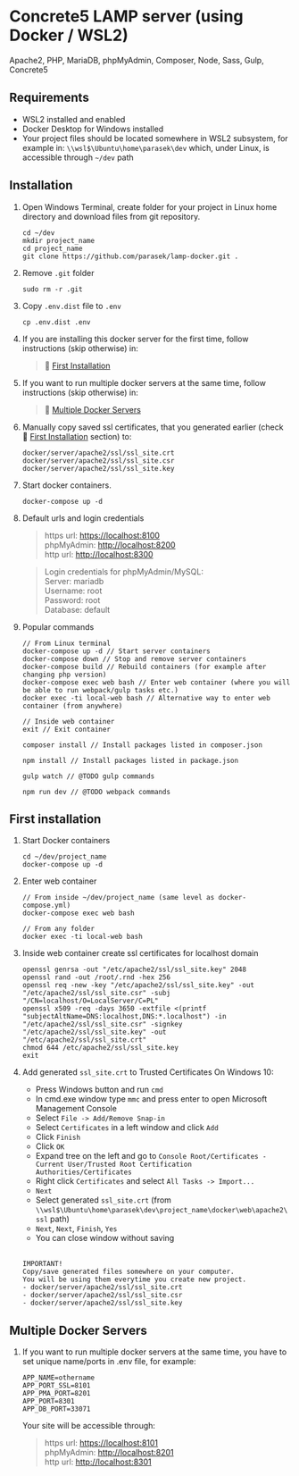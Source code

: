 # Concrete5 LAMP server (using Docker / WSL2)

Apache2, PHP, MariaDB, phpMyAdmin, Composer, Node, Sass, Gulp, Concrete5

## Requirements

- WSL2 installed and enabled
- Docker Desktop for Windows installed
- Your project files should be located somewhere in WSL2 subsystem, 
for example in: ```\\wsl$\Ubuntu\home\parasek\dev```
which, under Linux, is accessible through ```~/dev``` path

## Installation

1. Open Windows Terminal, create folder for your project in Linux home directory and download files from git repository.

    ```
    cd ~/dev
    mkdir project_name
    cd project_name
    git clone https://github.com/parasek/lamp-docker.git .
    ```

2. Remove ``.git`` folder

   ```
   sudo rm -r .git
   ```

3. Copy ``.env.dist`` file to ``.env``

   ```
   cp .env.dist .env
   ```

4. If you are installing this docker server for the first time, 
follow instructions (skip otherwise) in:

   > 🔗 [First Installation](#first-installation)

5. If you want to run multiple docker servers at the same time, 
follow instructions (skip otherwise) in:

   > 🔗 [Multiple Docker Servers](#multiple-docker-servers)


6. Manually copy saved ssl certificates, that you generated earlier (check 🔗 [First Installation](#first-installation) section) to:

   ```
   docker/server/apache2/ssl/ssl_site.crt
   docker/server/apache2/ssl/ssl_site.csr
   docker/server/apache2/ssl/ssl_site.key
   ```

7. Start docker containers.

    ```
    docker-compose up -d
    ```

8. Default urls and login credentials

   > https url: [https://localhost:8100](https://localhost:8100)  
   > phpMyAdmin: [http://localhost:8200](http://localhost:8200)  
   > http url: [http://localhost:8300](http://localhost:8300)

   > Login credentials for phpMyAdmin/MySQL:  
   > Server: mariadb  
   > Username: root  
   > Password: root  
   > Database: default

9. Popular commands

   ```
   // From Linux terminal
   docker-compose up -d // Start server containers
   docker-compose down // Stop and remove server containers
   docker-compose build // Rebuild containers (for example after changing php version)
   docker-compose exec web bash // Enter web container (where you will be able to run webpack/gulp tasks etc.)
   docker exec -ti local-web bash // Alternative way to enter web container (from anywhere)
   ```

   ```
   // Inside web container
   exit // Exit container
    
   composer install // Install packages listed in composer.json
    
   npm install // Install packages listed in package.json
    
   gulp watch // @TODO gulp commands
    
   npm run dev // @TODO webpack commands
   ```

## <a name="first-installation"></a>First installation

1. Start Docker containers

   ```
   cd ~/dev/project_name
   docker-compose up -d
   ```

2. Enter web container

   ```
   // From inside ~/dev/project_name (same level as docker-compose.yml)
   docker-compose exec web bash 
   
   // From any folder
   docker exec -ti local-web bash
   ```

3. Inside web container create ssl certificates for localhost domain

   ```
   openssl genrsa -out "/etc/apache2/ssl/ssl_site.key" 2048
   openssl rand -out /root/.rnd -hex 256
   openssl req -new -key "/etc/apache2/ssl/ssl_site.key" -out "/etc/apache2/ssl/ssl_site.csr" -subj "/CN=localhost/O=LocalServer/C=PL"
   openssl x509 -req -days 3650 -extfile <(printf "subjectAltName=DNS:localhost,DNS:*.localhost") -in "/etc/apache2/ssl/ssl_site.csr" -signkey "/etc/apache2/ssl/ssl_site.key" -out "/etc/apache2/ssl/ssl_site.crt"
   chmod 644 /etc/apache2/ssl/ssl_site.key
   exit
   ```

4. Add generated ``ssl_site.crt`` to Trusted Certificates On Windows 10:
   - Press Windows button and run ``cmd``
   - In cmd.exe window type ``mmc`` and press enter to open Microsoft Management Console
   - Select ``File -> Add/Remove Snap-in``
   - Select ``Certificates`` in a left window and click ``Add``
   - Click ``Finish``
   - Click ``OK``
   - Expand tree on the left and go
   to ``Console Root/Certificates - Current User/Trusted Root Certification Authorities/Certificates``
   - Right click ``Certificates`` and select ``All Tasks -> Import...``
   - ``Next``
   - Select generated ``ssl_site.crt`` (from ``\\wsl$\Ubuntu\home\parasek\dev\project_name\docker\web\apache2\ssl`` path)
   - ``Next``, ``Next``, ``Finish``, ``Yes``
   - You can close window without saving<br/><br/>


   ```
   IMPORTANT!
   Copy/save generated files somewhere on your computer.  
   You will be using them everytime you create new project.
   - docker/server/apache2/ssl/ssl_site.crt
   - docker/server/apache2/ssl/ssl_site.csr
   - docker/server/apache2/ssl/ssl_site.key
   ```

## <a name="multiple-docker-servers"></a>Multiple Docker Servers

1. If you want to run multiple docker servers at the same time, you have to set unique name/ports in .env file, for example:

    ```
    APP_NAME=othername
    APP_PORT_SSL=8101
    APP_PMA_PORT=8201
    APP_PORT=8301
    APP_DB_PORT=33071
    ```

   Your site will be accessible through:

   > https url: [https://localhost:8101](https://localhost:8101)  
   > phpMyAdmin: [http://localhost:8201](http://localhost:8201)  
   > http url: [http://localhost:8301](http://localhost:8301)  
